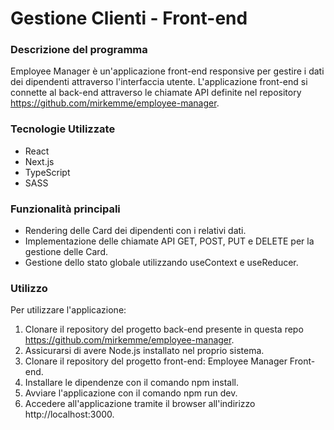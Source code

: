 # Gestione Clienti - Front-end

### Descrizione del programma

Employee Manager è un'applicazione front-end responsive per gestire i dati dei dipendenti
attraverso l'interfaccia utente. L'applicazione front-end si connette al back-end
attraverso le chiamate API definite nel repository
https://github.com/mirkemme/employee-manager.

### Tecnologie Utilizzate

- React
- Next.js
- TypeScript
- SASS

### Funzionalità principali

- Rendering delle Card dei dipendenti con i relativi dati.
- Implementazione delle chiamate API GET, POST, PUT e DELETE per la gestione delle Card.
- Gestione dello stato globale utilizzando useContext e useReducer.

### Utilizzo

Per utilizzare l'applicazione:

1. Clonare il repository del progetto back-end presente in questa repo
   https://github.com/mirkemme/employee-manager.
2. Assicurarsi di avere Node.js installato nel proprio sistema.
3. Clonare il repository del progetto front-end: Employee Manager Front-end.
4. Installare le dipendenze con il comando npm install.
5. Avviare l'applicazione con il comando npm run dev.
6. Accedere all'applicazione tramite il browser all'indirizzo http://localhost:3000.
